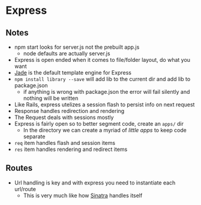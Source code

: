 # Express

## Notes

* npm start looks for server.js not the prebuilt app.js
	* node defaults are actually server.js
* Express is open ended when it comes to file/folder layout, do what you want
* [Jade][1] is the default template engine for Express
* `npm install library --save` will add lib to the current dir and add lib to package.json
	* if anything is wrong with package.json the error will fail silently and nothing will be written
* Like Rails, express utelizes a session flash to persist info on next request
* Response handles redirection and rendering
* The Request deals with sessions mostly
* Express is fairly open so to better segment code, create an `apps/` dir
	* In the directory we can create a myriad of _little apps_ to keep code separate
* `req` item handles flash and session items
* `res` item handles rendering and redirect items

## Routes

* Url handling is key and with express you need to instantiate each url/route
	* This is very much like how [Sinatra][2] handles itself

[1]: http://jade-lang.com/
[2]: /Sinatra
